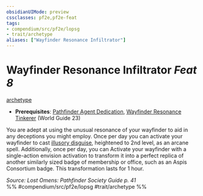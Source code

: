 ```yaml
---
obsidianUIMode: preview
cssclasses: pf2e,pf2e-feat
tags:
- compendium/src/pf2e/lopsg
- trait/archetype
aliases: ["Wayfinder Resonance Infiltrator"]
---
```

# Wayfinder Resonance Infiltrator  *Feat 8*  
[archetype](rules/traits/archetype.md "Archetype Feat Trait")  

- **Prerequisites**: [Pathfinder Agent Dedication](compendium/feats/pathfinder-agent-dedication-lowg.md), [Wayfinder Resonance Tinkerer](compendium/feats/wayfinder-resonance-tinkerer-lowg.md) (World Guide 23)

You are adept at using the unusual resonance of your wayfinder to aid in any deceptions you might employ. Once per day you can activate your wayfinder to cast [illusory disguise](compendium/spells/illusory-disguise.md), heightened to 2nd level, as an arcane spell. Additionally, once per day, you can Activate your wayfinder with a single-action envision activation to transform it into a perfect replica of another similarly sized badge of membership or office, such as an Aspis Consortium badge. This transformation lasts for 1 hour.

*Source: Lost Omens: Pathfinder Society Guide p. 41*  
%% #compendium/src/pf2e/lopsg #trait/archetype %%